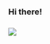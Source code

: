 ### Hi there!
### 

<a href="https://mail.naver.com/v2/folders/0/all" target="_blank"><img src="https://img.shields.io/badge/#EA4335?style=plastic&logo=![gmail](https://user-images.githubusercontent.com/58911609/218079480-eec055c4-bdc9-4a2f-9fe2-42843a93f21d.svg)"/></a>
